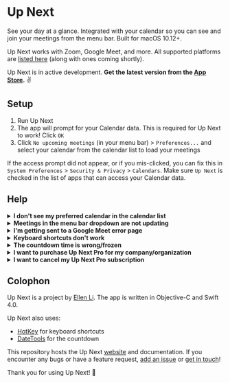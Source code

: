 # Up Next

See your day at a glance. Integrated with your calendar so you can see and join your meetings from the menu bar. Built for macOS 10.12+.

Up Next works with Zoom, Google Meet, and more. All supported platforms are [listed here](https://github.com/ellenli/up-next/issues/51) (along with ones coming shortly).

Up Next is in active development. **Get the latest version from the [App Store](https://itunes.apple.com/us/app/up-next/id1355117041?ls=1&mt=12).** :v:

## Setup

1. Run Up Next
2. The app will prompt for your Calendar data. This is required for Up Next to work! Click `OK`
3. Click `No upcoming meetings` (in your menu bar) > `Preferences...` and select your calendar from the calendar list to load your meetings

If the access prompt did not appear, or if you mis-clicked, you can fix this in `System Preferences` > `Security & Privacy` > `Calendars`. Make sure `Up Next` is checked in the list of apps that can access your Calendar data.

## Help

<details>
  <summary><b>I don't see my preferred calendar in the calendar list</b></summary>
Up Next uses data from the Calendar app. If your preferred calendar is missing from available calendars in Up Next, add your calendar to the Calendar app.

1. Run Calendar – all available calendars are listed in the left `Calendars` sidebar. If your preferred calendar is missing from this list, go to step 2
2. `Calendar` > `Add account`
3. Complete the steps for your calendar account provider

If your calendar is still not showing up in Calendar, make sure your calendar account is enabled: `Calendar` > `Preferences...` > `Accounts` tab > Select your calendar account and make sure `Enable this account` is checked.
</details>

<details>
  <summary><b>Meetings in the menu bar dropdown are not updating</b></summary>
  Meetings are refreshed based on your calendar's refresh settings. You can change this time interval in Calendar.

1. Run Calendar
2. `Calendar` > `Preferences...` > `Accounts` tab > Select your calendar account
3. In the `Refresh Calendars` dropdown, select your preferred refresh rate (`Every minute` recommended).</details>

<details>
  <summary><b>I'm getting sent to a Google Meet error page</b></summary>
  This was fixed in Up Next version 1.0.0. Get the latest version in the <a href="https://itunes.apple.com/us/app/up-next/id1355117041?ls=1&mt=12">App Store</a>.</details>

<details>
  <summary><b>Keyboard shortcuts don't work</b></summary>
  Other apps may be using the same keyboard shortcut. You can customize shortcuts as of version 1.0.0 (Pro users only). Get the latest version in the <a href="https://itunes.apple.com/us/app/up-next/id1355117041?ls=1&mt=12">App Store</a>.</details>

<details>
  <summary><b>The countdown time is wrong/frozen</b></summary>
  If you encounter this issue, please report the bug. Include your macOS version, app version, and a list of all other apps that access your calendar data (available via `System Preferences` > `Security & Privacy` > `Calendars`).</details>

<details>
  <summary><b>I want to purchase Up Next Pro for my company/organization</b></summary>
Enterprise licensing/pricing is available for organizations of **1,000 users or more**. Enterprise users will receive priority support. <a href="mailto:me@ellen.li">reach out to learn more</a> or get a quote.</details>

<details>
  <summary><b>I want to cancel my Up Next Pro subscription</b></summary>
Subscription and payments are facilitated by Apple. <a href="https://support.apple.com/HT202039">Follow these steps</a> to cancel your Up Next Pro subscription.</details>

## Colophon
Up Next is a project by [Ellen Li](https://ellen.li). The app is written in Objective-C and Swift 4.0.

Up Next also uses:
- [HotKey](https://github.com/soffes/HotKey) for keyboard shortcuts
- [DateTools](https://github.com/MatthewYork/DateTools) for the countdown

This repository hosts the Up Next [website](http://ellen.li/up-next/) and documentation. If you encounter any bugs or have a feature request, [add an issue](https://github.com/ellenli/up-next/issues/new) or [get in touch](https://twitter.com/ellenxli)!

Thank you for using Up Next! :wave:
